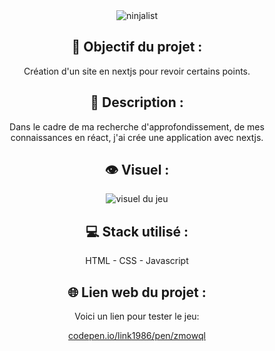 <div align=center><img src="https://user-images.githubusercontent.com/27373255/147839487-30f5c92d-b370-4bfe-a424-b9188abf45f8.png" alt="ninjalist"/></div>
<h2 align=center>🎯 Objectif du projet :</h2>
<p align=center>Création d'un site en nextjs pour revoir certains points.</p>

<h2 align=center>📝 Description :</h2>

<p align=center>Dans le cadre de ma recherche d'approfondissement, de mes connaissances en réact, j'ai crée une application avec nextjs.
</p>

<h2 align=center>👁️ Visuel :</h2>
<div align=center><img src="https://i.postimg.cc/XvK18NBm/memory.jpg" alt="visuel du jeu"</div>

<h2 align=center>💻 Stack utilisé :</h2>

<p align=center>HTML - CSS - Javascript</p>

<h2 align=center>🌐 Lien web du projet :</h2>

<p align=center>Voici un lien pour tester le jeu:

  <a title="https://codepen.io/Link1986/pen/ZmoWqL" role="link" target="_blank" class="text-bold" rel="noopener noreferrer" href="https://codepen.io/Link1986/pen/ZmoWqL">codepen.io/link1986/pen/zmowql</a></p>
